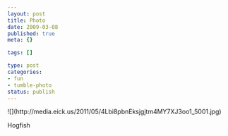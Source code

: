 ```yaml
--- 
layout: post
title: Photo
date: 2009-03-08
published: true
meta: {}

tags: []

type: post
categories: 
- fun
- tumble-photo
status: publish
---
```

<div class="figure">            ![](http://media.eick.us/2011/05/4Lbi8pbnEksjgjtm4MY7XJ3oo1_5001.jpg)        </div>

Hogfish

